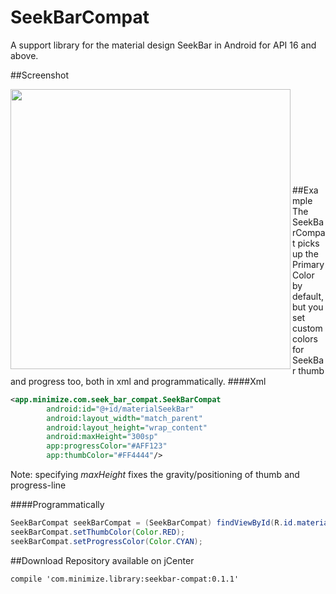 # SeekBarCompat
A support library for the material design SeekBar in Android for API 16 and above.

##Screenshot

<img src="https://raw.githubusercontent.com/ahmedrizwan/SeekBarCompat/master/app/src/main/res/drawable/seekbar.png" align="left"  width="448" />
<br/>
<br/>
<br/>
<br/>
<br/>
<br/>
<br/>
<br/>
<br/>
##Example
The SeekBarCompat picks up the PrimaryColor by default, but you set custom colors for SeekBar thumb and progress too, both in xml and programmatically.
####Xml 

```xml
<app.minimize.com.seek_bar_compat.SeekBarCompat
        android:id="@+id/materialSeekBar"
        android:layout_width="match_parent"
        android:layout_height="wrap_content"
        android:maxHeight="300sp"
        app:progressColor="#AFF123"
        app:thumbColor="#FF4444"/>
```
Note: specifying *maxHeight* fixes the gravity/positioning of thumb and progress-line

####Programmatically
```java
SeekBarCompat seekBarCompat = (SeekBarCompat) findViewById(R.id.materialSeekBar);
seekBarCompat.setThumbColor(Color.RED);
seekBarCompat.setProgressColor(Color.CYAN);
```

##Download 
Repository available on jCenter
```Gradle
compile 'com.minimize.library:seekbar-compat:0.1.1'
```
